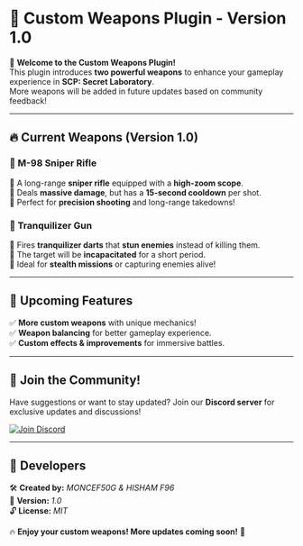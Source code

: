 # 🔫 Custom Weapons Plugin - Version 1.0  

🚀 **Welcome to the Custom Weapons Plugin!**  
This plugin introduces **two powerful weapons** to enhance your gameplay experience in **SCP: Secret Laboratory**.  
More weapons will be added in future updates based on community feedback!  

---

## 🔥 Current Weapons (Version 1.0)  

### 🎯 M-98 Sniper Rifle  
🔹 A long-range **sniper rifle** equipped with a **high-zoom scope**.  
🔹 Deals **massive damage**, but has a **15-second cooldown** per shot.  
🔹 Perfect for **precision shooting** and long-range takedowns!  

### 💉 Tranquilizer Gun  
🔹 Fires **tranquilizer darts** that **stun enemies** instead of killing them.  
🔹 The target will be **incapacitated** for a short period.  
🔹 Ideal for **stealth missions** or capturing enemies alive!  

---

## 📌 Upcoming Features  
✅ **More custom weapons** with unique mechanics!  
✅ **Weapon balancing** for better gameplay experience.  
✅ **Custom effects & improvements** for immersive battles.  

---

## 💬 Join the Community!  
Have suggestions or want to stay updated? Join our **Discord server** for exclusive updates and discussions!  

[![Join Discord](https://img.shields.io/badge/Join-Discord-7289da?style=for-the-badge&logo=discord)](YOUR_DISCORD_LINK_HERE)  

---

## 📢 Developers  
🛠 **Created by:** *MONCEF50G & HISHAM F96*  
📅 **Version:** *1.0*  
🔓 **License:** *MIT*  

🔥 **Enjoy your custom weapons! More updates coming soon!** 🚀
